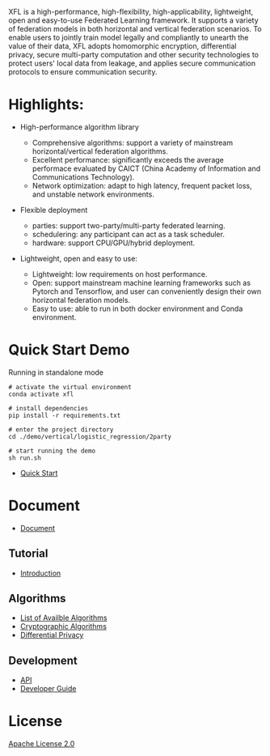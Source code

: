 XFL is a high-performance, high-flexibility, high-applicability, lightweight, open and easy-to-use Federated Learning framework.
It supports a variety of federation models in both horizontal and vertical federation scenarios. 
To enable users to jointly train model legally and compliantly to unearth the value of their data, XFL adopts homomorphic encryption,
differential privacy, secure multi-party computation and other security technologies to protect users' local data from leakage,
and applies secure communication protocols to ensure communication security.

# Highlights:

  - High-performance algorithm library

    - Comprehensive algorithms: support a variety of mainstream horizontal/vertical federation algorithms.
    - Excellent performance: significantly exceeds the average performace evaluated by CAICT (China Academy of Information and Communications Technology).
    - Network optimization: adapt to high latency, frequent packet loss, and unstable network environments.

  - Flexible deployment

    - parties: support two-party/multi-party federated learning.
    - schedulering: any participant can act as a task scheduler.
    - hardware: support CPU/GPU/hybrid deployment.

  - Lightweight, open and easy to use:

    - Lightweight: low requirements on host performance.
    - Open: support mainstream machine learning frameworks such as Pytorch and Tensorflow, and user can conveniently design their own horizontal federation models.
    - Easy to use: able to run in both docker environment and Conda environment.


# Quick Start Demo

Running in standalone mode

```shell
# activate the virtual environment
conda activate xfl

# install dependencies
pip install -r requirements.txt

# enter the project directory
cd ./demo/vertical/logistic_regression/2party

# start running the demo
sh run.sh
```

- [Quick Start](./docs/en/source/tutorial/usage.md)
# Document

- [Document](./docs/en/source/index.rst)
## Tutorial
- [Introduction](./docs/en/source/tutorial/introduction.md)

## Algorithms
- [List of Availble Algorithms](./docs/en/source/algorithms/algorithms_list.rst)
- [Cryptographic Algorithms](./docs/en/source/algorithms/cryptographic_algorithm.rst)
- [Differential Privacy](./docs/en/source/algorithms/differential_privacy.rst)

## Development
- [API](./docs/en/source/development/api.rst)
- [Developer Guide](./docs/en/source/development/algos_dev.rst)

# License
[Apache License 2.0](./LICENSE)
